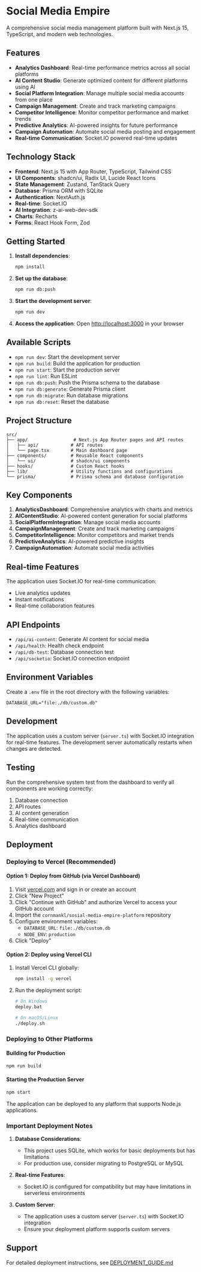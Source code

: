 # Social Media Empire

A comprehensive social media management platform built with Next.js 15, TypeScript, and modern web technologies.

## Features

- **Analytics Dashboard**: Real-time performance metrics across all social platforms
- **AI Content Studio**: Generate optimized content for different platforms using AI
- **Social Platform Integration**: Manage multiple social media accounts from one place
- **Campaign Management**: Create and track marketing campaigns
- **Competitor Intelligence**: Monitor competitor performance and market trends
- **Predictive Analytics**: AI-powered insights for future performance
- **Campaign Automation**: Automate social media posting and engagement
- **Real-time Communication**: Socket.IO powered real-time updates

## Technology Stack

- **Frontend**: Next.js 15 with App Router, TypeScript, Tailwind CSS
- **UI Components**: shadcn/ui, Radix UI, Lucide React Icons
- **State Management**: Zustand, TanStack Query
- **Database**: Prisma ORM with SQLite
- **Authentication**: NextAuth.js
- **Real-time**: Socket.IO
- **AI Integration**: z-ai-web-dev-sdk
- **Charts**: Recharts
- **Forms**: React Hook Form, Zod

## Getting Started

1. **Install dependencies**:
   ```bash
   npm install
   ```

2. **Set up the database**:
   ```bash
   npm run db:push
   ```

3. **Start the development server**:
   ```bash
   npm run dev
   ```

4. **Access the application**:
   Open [http://localhost:3000](http://localhost:3000) in your browser

## Available Scripts

- `npm run dev`: Start the development server
- `npm run build`: Build the application for production
- `npm run start`: Start the production server
- `npm run lint`: Run ESLint
- `npm run db:push`: Push the Prisma schema to the database
- `npm run db:generate`: Generate Prisma client
- `npm run db:migrate`: Run database migrations
- `npm run db:reset`: Reset the database

## Project Structure

```
src/
├── app/                 # Next.js App Router pages and API routes
│   ├── api/            # API routes
│   └── page.tsx        # Main dashboard page
├── components/         # Reusable React components
│   └── ui/             # shadcn/ui components
├── hooks/              # Custom React hooks
├── lib/                # Utility functions and configurations
└── prisma/             # Prisma schema and database configuration
```

## Key Components

1. **AnalyticsDashboard**: Comprehensive analytics with charts and metrics
2. **AIContentStudio**: AI-powered content generation for social platforms
3. **SocialPlatformIntegration**: Manage social media accounts
4. **CampaignManagement**: Create and track marketing campaigns
5. **CompetitorIntelligence**: Monitor competitors and market trends
6. **PredictiveAnalytics**: AI-powered predictive insights
7. **CampaignAutomation**: Automate social media activities

## Real-time Features

The application uses Socket.IO for real-time communication:
- Live analytics updates
- Instant notifications
- Real-time collaboration features

## API Endpoints

- `/api/ai-content`: Generate AI content for social media
- `/api/health`: Health check endpoint
- `/api/db-test`: Database connection test
- `/api/socketio`: Socket.IO connection endpoint

## Environment Variables

Create a `.env` file in the root directory with the following variables:

```
DATABASE_URL="file:./db/custom.db"
```

## Development

The application uses a custom server (`server.ts`) with Socket.IO integration for real-time features. The development server automatically restarts when changes are detected.

## Testing

Run the comprehensive system test from the dashboard to verify all components are working correctly:
1. Database connection
2. API routes
3. AI content generation
4. Real-time communication
5. Analytics dashboard

## Deployment

### Deploying to Vercel (Recommended)

#### Option 1: Deploy from GitHub (via Vercel Dashboard)

1. Visit [vercel.com](https://vercel.com) and sign in or create an account
2. Click "New Project"
3. Click "Continue with GitHub" and authorize Vercel to access your GitHub account
4. Import the `cornmankl/sosial-media-empire-platform` repository
5. Configure environment variables:
   - `DATABASE_URL`: `file:./db/custom.db`
   - `NODE_ENV`: `production`
6. Click "Deploy"

#### Option 2: Deploy using Vercel CLI

1. Install Vercel CLI globally:
   ```bash
   npm install -g vercel
   ```

2. Run the deployment script:
   ```bash
   # On Windows
   deploy.bat
   
   # On macOS/Linux
   ./deploy.sh
   ```

### Deploying to Other Platforms

#### Building for Production

```bash
npm run build
```

#### Starting the Production Server

```bash
npm start
```

The application can be deployed to any platform that supports Node.js applications.

### Important Deployment Notes

1. **Database Considerations**:
   - This project uses SQLite, which works for basic deployments but has limitations
   - For production use, consider migrating to PostgreSQL or MySQL

2. **Real-time Features**:
   - Socket.IO is configured for compatibility but may have limitations in serverless environments

3. **Custom Server**:
   - The application uses a custom server (`server.ts`) with Socket.IO integration
   - Ensure your deployment platform supports custom servers

## Support

For detailed deployment instructions, see [DEPLOYMENT_GUIDE.md](DEPLOYMENT_GUIDE.md)